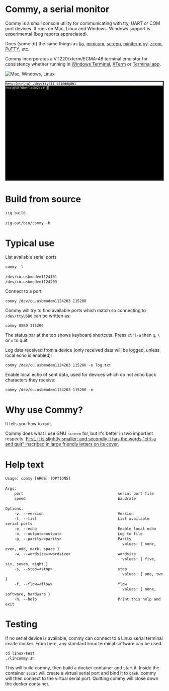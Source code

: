 # Commy, a serial monitor

Commy is a small console utility for communicating with tty, UART or COM port devices. It runs on Mac, Linux and Windows. Windows support is experimental (bug reports appreciated).

Does (some of) the same things as [tio](https://github.com/tio/tio), [minicom](https://en.wikipedia.org/wiki/Minicom), [screen](https://www.gnu.org/software/screen/), [miniterm.py](https://github.com/pyserial/pyserial/blob/master/serial/tools/miniterm.py), [zcom](https://github.com/ZigEmbeddedGroup/zcom), [PuTTY](https://www.putty.org/), etc.

Commy incorporates a VT220/xterm/ECMA-48 terminal emulator for consistency whether running in [Windows Terminal](https://github.com/microsoft/terminal), [XTerm](https://en.wikipedia.org/wiki/Xterm) or [Terminal.app](https://en.wikipedia.org/wiki/Terminal_(macOS)).

![Mac, Windows, Linux](https://github.com/ringtailsoftware/commy/actions/workflows/build.yml/badge.svg)

![](demo.gif)

# Build from source

    zig build

    zig-out/bin/commy -h

# Typical use

List available serial ports

    commy -l

    /dev/cu.usbmodem1124101
    /dev/cu.usbmodem1124203

Connect to a port

    commy /dev/cu.usbmodem1124203 115200

Commy will try to find available ports which match so connecting to `/dev/ttyUSB0` can be written as:

    commy USB0 115200

The status bar at the top shows keyboard shortcuts. Press `ctrl-a` then `q`, `\` or `x` to quit.

Log data received from a device (only received data will be logged, unless local echo is enabled):

    commy /dev/cu.usbmodem1124203 115200 -o log.txt

Enable local echo of sent data, used for devices which do not echo back characters they receive:

    commy /dev/cu.usbmodem1124203 115200 -e

# Why use Commy?

It tells you how to quit.

Commy does what I use GNU `screen` for, but it's better in two important respects. [First, it is slightly smaller; and secondly it has the words "ctrl-a and quit" inscribed in large friendly letters on its cover.](https://en.wikipedia.org/wiki/Towel_Day)

# Help text

    Usage: commy [ARGS] [OPTIONS]

    Args:
        port                                          serial port file
        speed                                         baudrate

    Options:
        -v, --version                                 Version
        -l, --list                                    List available serial ports
        -e, --echo                                    Enable local echo
        -o, --output=<output>                         Log to file
        -p, --parity=<parity>                         Parity
                                                        values: { none, even, odd, mark, space }
        -w, --wordsize=<wordsize>                     wordsize
                                                        values: { five, six, seven, eight }
        -s, --stop=<stop>                             stop
                                                        values: { one, two }
        -f, --flow=<flow>                             flow
                                                        values: { none, software, hardware }
        -h, --help                                    Print this help and exit

# Testing

If no serial device is available, commy can connect to a Linux serial terminal inside docker. From here, any standard linux terminal software can be used.

    cd linux-test
    ./lincommy.sh

This will build commy, then build a docker container and start it. Inside the container `socat` will create a virtual serial port and bind it to `bash`. commy will then connect to the virtual serial port. Quitting commy will close down the docker container.

